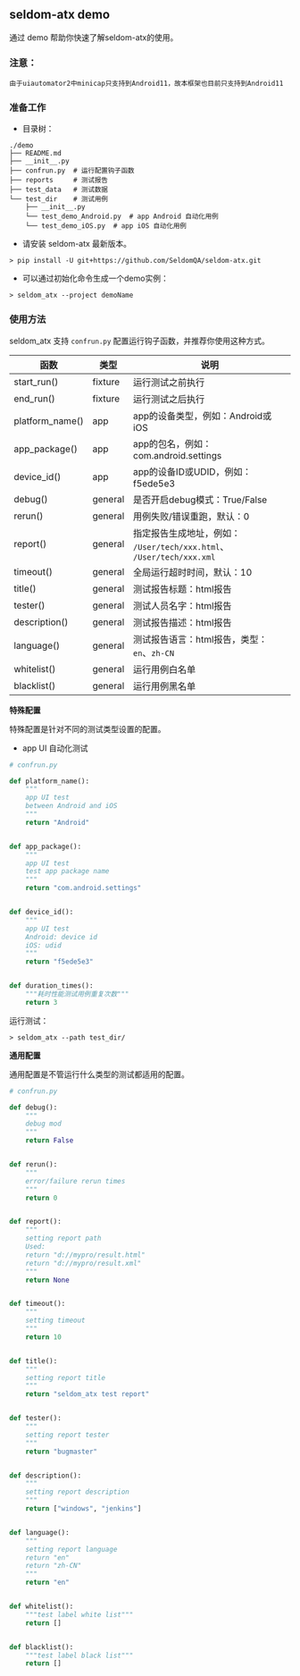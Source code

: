## seldom-atx demo

通过 demo 帮助你快速了解seldom-atx的使用。

### 注意：
    由于uiautomator2中minicap只支持到Android11，故本框架也目前只支持到Android11

### 准备工作

* 目录树：

```shell
./demo
├── README.md
├── __init__.py
├── confrun.py  # 运行配置钩子函数
├── reports     # 测试报告
├── test_data   # 测试数据
└── test_dir    # 测试用例
    ├── __init__.py
    └── test_demo_Android.py  # app Android 自动化用例
    └── test_demo_iOS.py  # app iOS 自动化用例
```


* 请安装 seldom-atx 最新版本。

```shell
> pip install -U git+https://github.com/SeldomQA/seldom-atx.git
```
* 可以通过初始化命令生成一个demo实例：
```shell
> seldom_atx --project demoName
```


### 使用方法

seldom_atx 支持 `confrun.py` 配置运行钩子函数，并推荐你使用这种方式。

| 函数             | 类型      | 说明                                                        |
|----------------|---------|-----------------------------------------------------------|
| start_run()    | fixture | 运行测试之前执行                                                  |
| end_run()      | fixture | 运行测试之后执行                                                  |
| platform_name() | app     | app的设备类型，例如：Android或iOS                                   |
| app_package()   | app     | app的包名，例如：com.android.settings                            |
| device_id()     | app     | app的设备ID或UDID，例如：f5ede5e3                                 |
| debug()        | general | 是否开启debug模式：True/False                                    |
| rerun()        | general | 用例失败/错误重跑，默认：0                                            |
| report()       | general | 指定报告生成地址，例如： `/User/tech/xxx.html`、  `/User/tech/xxx.xml` |
| timeout()      | general | 全局运行超时时间，默认：10                                            |
| title()        | general | 测试报告标题：html报告                                             |
| tester()       | general | 测试人员名字：html报告                                             |
| description()  | general | 测试报告描述：html报告                                             |
| language()     | general | 测试报告语言：html报告，类型： `en`、`zh-CN`                            |
| whitelist()    | general | 运行用例白名单                                                   |
| blacklist()    | general | 运行用例黑名单                                                   |


__特殊配置__

特殊配置是针对不同的测试类型设置的配置。

* app UI 自动化测试

```python
# confrun.py

def platform_name():
    """
    app UI test
    between Android and iOS
    """
    return "Android"


def app_package():
    """
    app UI test
    test app package name
    """
    return "com.android.settings"


def device_id():
    """
    app UI test
    Android: device id
    iOS: udid
    """
    return "f5ede5e3"


def duration_times():
    """耗时性能测试用例重复次数"""
    return 3
```

运行测试：

```shell
> seldom_atx --path test_dir/
```

__通用配置__

通用配置是不管运行什么类型的测试都适用的配置。

```python
# confrun.py

def debug():
    """
    debug mod
    """
    return False


def rerun():
    """
    error/failure rerun times
    """
    return 0


def report():
    """
    setting report path
    Used:
    return "d://mypro/result.html"
    return "d://mypro/result.xml"
    """
    return None


def timeout():
    """
    setting timeout
    """
    return 10


def title():
    """
    setting report title
    """
    return "seldom_atx test report"


def tester():
    """
    setting report tester
    """
    return "bugmaster"


def description():
    """
    setting report description
    """
    return ["windows", "jenkins"]


def language():
    """
    setting report language
    return "en"
    return "zh-CN"
    """
    return "en"


def whitelist():
    """test label white list"""
    return []


def blacklist():
    """test label black list"""
    return []
```

